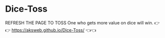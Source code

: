 # Dice-Toss
REFRESH THE PAGE TO TOSS
One who gets more value on dice will win.
👉👉 https://aksweb.github.io/Dice-Toss/ 👈👈
